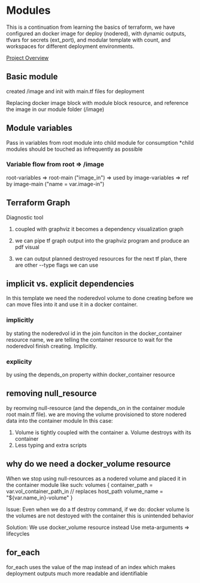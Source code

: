 # Modules
This is a continuation from learning the basics of terraform, we have configured an docker image for deploy (nodered), with dynamic outputs, tfvars for secrets (ext_port), and modular template with count, and workspaces for different deployment environments.

[Project Overview](../0-resources/module-project-overview.png)

## Basic module
created /image and init with main.tf files for deployment

Replacing docker image block with module block resource, and reference the image in our module folder (/image)

## Module variables
Pass in variables from root module into child module for consumption
*child modules should be touched as infrequently as possible

### Variable flow from root => /image
root-variables => root-main ("image_in") => used by image-variables => ref by image-main ("name = var.image-in")

## Terraform Graph
Diagnostic tool
<!--sudo apt install graphviz-->
1. coupled with graphviz it becomes a dependency visualization graph

<!-- tf graph | dot -Tpdf graph-plan.pdf -->

2. we can pipe tf graph output into the graphviz program and produce an pdf visual

<!-- tf graph --type=destroy | dot -Tpdf > graph-plan-destroyed.pdf
 -->
3. we can output planned destroyed resources for the next tf plan, there are other --type flags we can use

## implicit vs. explicit dependencies
In this template we need the noderedvol volume to done creating before we can move files into it and use it in a docker container.

### implicitly 
by stating the noderedvol id in the join funciton in the docker_container resource name, we are telling the container resource to wait for the noderedvol finish creating. Implicitly.

### explicity
<!--depends_on = [null_resource.dockervolume]-->
by using the depends_on property within docker_container resource

## removing null_resource
by reomving null-resource (and the depends_on in the container module root main.tf file).
we are moving the volume provisioned to store nodered data into the container module
In this case:
1. Volume is tightly coupled with the container 
    a. Volume destroys with its container
2. Less typing and extra scripts

## why do we need a docker_volume resource
When we stop using null-resources as a nodered volume
and placed it in the container module
like such:
 volumes {
    container_path = var.vol_container_path_in
    // replaces host_path
    volume_name = "${var.name_in}-volume"
  }

Issue:
Even when we do a tf destroy command, 
if we do: docker volume ls
the volumes are not destoyed with the container
this is unintended behavior

Solution:
We use docker_volume resource instead
Use meta-arguments => lifecycles

## for_each
for_each uses the value of the map instead of an index
which makes deployment outputs much more readable and identifiable


